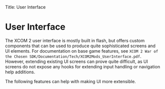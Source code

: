 Title: User Interface

<h1>User Interface</h1>

The XCOM 2 user interface is mostly built in flash, but offers custom components
that can be used to produce quite sophisticated screens and UI elements.
For documentation on base game features, see `XCOM 2 War of the Chosen SDK/Documentation/Tech/XCOM2Mods_UserInterface.pdf`.  
However, extending existing UI screens can prove quite difficult, as UI screens
do not expose any hooks for extending input handling or navigation help additions.

The following features can help with making UI more extensible.

